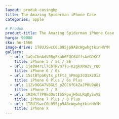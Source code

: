 ```yaml
---
layout: produk-casinghp
title: The Amazing Spiderman iPhone Case
categories: apple

# Produk
product-title: The Amazing Spiderman iPhone Case
harga: 90000
sku: hn-1566
image-drive: 1T8UJSwcC0L095jp9ABcWgwhgtkinHhYM
gallery:
  - url: 1aCoCbnAdV0Bg8kak6EQC64ffsAeGDKCZ
    title: iPhone 5 / 5s / SE
  - url: 1jeBW4rLl7CbTRVn7Tu-K2gkXRW2V_rQO
    title: iPhone 6 / 6s
  - url: 15stBTpaKytx_ptFtJ_nPmqp3cQ1X2OiZ
    title: iPhone 6 Plus / 6s Plus
  - url: 11Zv9GG47VBGLS_pZCC6fGkZaJP0U9W0i
    title: iPhone 7 / 8
  - url: 1H3Hcf7P9kdOutIS5FpwjHGoLRqOySwV8
    title: iPhone 7 Plus / 8 Plus
  - url: 1T8UJSwcC0L095jp9ABcWgwhgtkinHhYM
    title: iPhone X
---
```

